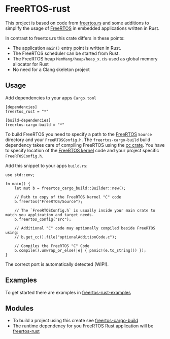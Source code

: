# FreeRTOS-rust

This project is based on code from [freertos.rs](https://github.com/hashmismatch/freertos.rs) and some additions to
 simplify the usage of [FreeRTOS](https://github.com/FreeRTOS/FreeRTOS-Kernel) in embedded applications written
 in Rust.

In contrast to freertos.rs this crate differs in these points:

- The application `main()` entry point is written in Rust.
- The FreeRTOS scheduler can be started from Rust.
- The FreeRTOS heap `MemMang/heap/heap_x.c`is used as global memory allocator for Rust
- No need for a Clang skeleton project

## Usage

Add dependencies to your apps `Cargo.toml`

```
[dependencies]
freertos_rust = "*"

[build-dependencies]
freertos-cargo-build = "*"
```

To build FreeRTOS you need to specify a path to the [FreeRTOS](https://github.com/FreeRTOS/FreeRTOS-Kernel) `Source` directory and your `FreeRTOSConfig.h`.
The `freertos-cargo-build` build dependency takes care of compiling FreeRTOS using the
[cc crate](https://crates.io/crates/cc). You have to specify location of the [FreeRTOS kernel](https://github.com/FreeRTOS/FreeRTOS-Kernel)
code and your project specific `FreeRTOSConfig.h`. 

Add this snippet to your apps `build.rs`:
```
use std::env;

fn main() {
    let mut b = freertos_cargo_build::Builder::new();

    // Path to copy of the FreeRTOS kernel "C" code
    b.freertos("FreeRTOS/Source");

    // The `FreeRTOSConfig.h` is usually inside your main crate to match you application and target needs.
    b.freertos_config("src"); 

    // Additional "C" code may optionally compiled beside FreeRTOS using:
    // b.get_cc().file("optionalAdditionCode.c");

    // Compiles the FreeRTOS "C" Code
    b.compile().unwrap_or_else(|e| { panic!(e.to_string()) });
}

```
The correct port is automatically detected (WIP!).

## Examples
To get started there are examples in [freertos-rust-examples](freertos-rust-examples/README.md)

## Modules
* To build a project using this create see [freertos-cargo-build](freertos-cargo-build/README.md)
* The runtime dependency for you FreeRTOS Rust application will be [freertos-rust](freertos-rust/README.md)





